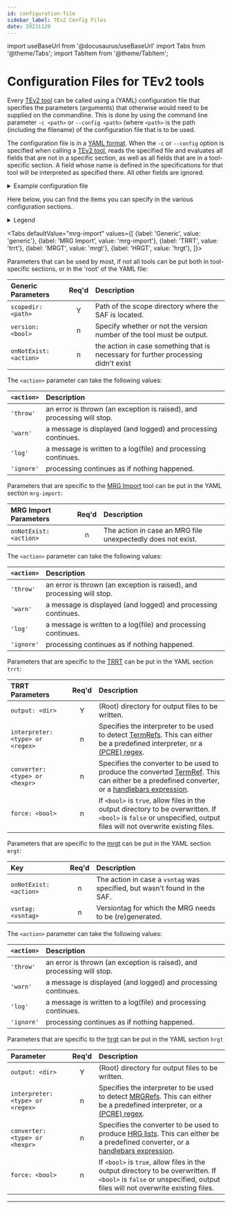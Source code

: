 ```yaml
---
id: configuration-file
sidebar_label: TEv2 Config Files
date: 20231129
---
```


import useBaseUrl from '@docusaurus/useBaseUrl'
import Tabs from '@theme/Tabs';
import TabItem from '@theme/TabItem';

# Configuration Files for TEv2 tools

Every [TEv2 tool](@) can be called using a (YAML) configuration file that specifies the parameters (arguments) that otherwise would need to be supplied on the commandline. This is done by using the command line parameter `-c <path>` or `--config <path>` (where `<path>` is the path (including the filename) of the configuration file that is to be used.

The configuration file is in a [YAML format](https://yaml.org/spec/). When the `-c` or `--config` option is specified when calling a [TEv2 tool](@), reads the specified file and evaluates all fields that are not in a specific section, as well as all fields that are in a tool-specific section. A field whose name is defined in the specifications for that tool will be interpreted as specified there. All other fields are ignored.

<details>
  <summary>Example configuration file</summary>
The following file has been used in the context of developing this documentation, and put in the root directory of the Github repository. In that root, there is a `docs` directory that contains the [curated texts](@). 

~~~ yaml
# TNO Terminology Design tools configuration file (yaml)

## General
scopedir: docs      # path of the scope directory where the SAF is located
onNotExist: warn    # the action in case something that is necessary for further processing didn't exist

## Machine Readable Glossary Tool
mrgt
  vsntag:             # versiontag for which the MRG needs to be (re)generated. Leave empty to process all versions

## Human Readable Glossary Tool
hrgt
  output: .           # (root) directory for output files to be written
  interpreter: basic  # type of interpreter (predefined, or PCRE regex)
  converter: essiflab # type of converter (predefined, or a handlebars expression)
  force: true         # toggle overwriting of existing files
  input:              # glob pattern strings for files to be processed by the HRGT
    - "**/*.md"

## Term Reference Resolution Tool
trrt
  output: .           # (root) directory for output files to be written
  interpreter: basic  # type of interpreter (predefined, or PCRE regex)
  converter: >-       # type of converter (predefined, or a handlebars expression)
    <a
    href="{{localize navurl}}{{#if trait}}#{{trait}}{{/if}}"
    hovertext="{{#if hoverText}}{{hoverText}}{{else}}{{#if glossaryTerm}}{{glossaryTerm}}{{else}}{{capFirst term}}{{/if}}: {{noRefs glossaryText type="markdown"}}{{/if}}"
    >{{showtext}}</a>
  force: true         # toggle overwriting of existing files
  input:              # glob pattern strings for files to be processed by the TRRT
    - "**/*.md"
~~~

</details>

Here below, you can find the items you can specify in the various configuration sections.

<details>
  <summary>Legend</summary>

The columns in the following table are defined as follows:
1. **`Parameter`** specifies the parameter and further specifications.
2. **`Req'd`** specifies whether (`Y`) or not (`n`) the parameter is required to be present when the tool is being called for actual processing (so not in case a `help` or `version` parameter is specified). If `Y`, the parameter MUST either be present in the configuration file, or as a command-line parameter.
3. **`Description`** specifies the meaning of the `Value` field, and other things you may need to know, e.g. why it is needed, a required syntax, etc.

If a parameter is specified on the command line, it must be preceeded by the `--` (e.g., as in `--scopedir`), or the alternative short form can be used as described in the specifications of the individual tools.
</details>

<Tabs
  defaultValue="mrg-import"
  values={[
    {label: 'Generic', value: 'generic'},
    {label: 'MRG Import', value: 'mrg-import'},
    {label: 'TRRT', value: 'trrt'},
    {label: 'MRGT', value: 'mrgt'},
    {label: 'HRGT', value: 'hrgt'},
  ]}>

<TabItem value="generic">

Parameters that can be used by most, if not all tools can be put both in tool-specific sections, or in the 'root' of the YAML file:

| Generic Parameters     | Req'd | Description |
| :--------------------- | :---: | :---------- |
| `scopedir: <path>`       | Y | Path of the scope directory where the SAF is located. |
| `version: <bool>`        | n | Specify whether or not the version number of the tool must be output. |
| `onNotExist: <action>`   | n | the action in case something that is necessary for further processing didn't exist

The `<action>` parameter can take the following values:

| `<action>` | Description |
| :--------- | :---------- |
| `'throw'`  | an error is thrown (an exception is raised), and processing will stop. |
| `'warn'`   | a message is displayed (and logged) and processing continues. |
| `'log'`    | a message is written to a log(file) and processing continues. |
| `'ignore'` | processing continues as if nothing happened. |

</TabItem>

<TabItem value="mrg-import">

Parameters that are specific to the [MRG Import](/docs/spec-tools/mrg-import) tool can be put in the YAML section `mrg-import`:

| MRG Import Parameters | Req'd | Description |
| :-------------------- | :---: | :---------- |
| `onNotExist: <action>`  | n | The action in case an MRG file unexpectedly does not exist. |

The `<action>` parameter can take the following values:

| `<action>` | Description |
| :--------- | :---------- |
| `'throw'`  | an error is thrown (an exception is raised), and processing will stop. |
| `'warn'`   | a message is displayed (and logged) and processing continues. |
| `'log'`    | a message is written to a log(file) and processing continues. |
| `'ignore'` | processing continues as if nothing happened. |

</TabItem>

<TabItem value="trrt">

Parameters that are specific to the [TRRT](/docs/spec-tools/trrt) can be put in the YAML section `trrt`:

| TRRT Parameters                 | Req'd | Description |
| :------------------------------ | :---: | :---------- |
| `output: <dir>`                   | Y | (Root) directory for output files to be written. |
| `interpreter: <type> or <regex>`  | n | Specifies the interpreter to be used to detect [TermRefs](@). This can either be a predefined interpreter, or a [(PCRE) regex](https://www.debuggex.com/cheatsheet/regex/pcre). |
| `converter: <type> or <hexpr>`    | n | Specifies the converter to be used to produce the converted [TermRef](@). This can either be a predefined converter, or a [handlebars expression](https://handlebarsjs.com/guide/#what-is-handlebars). |
| `force: <bool>`                   | n | If `<bool>` is `true`, allow files in the output directory to be overwritten. If `<bool>` is `false` or unspecified, output files will not overwrite existing files. |

</TabItem>

<TabItem value="mrgt">

Parameters that are specific to the [mrgt](/docs/spec-tools/mrgt) can be put in the YAML section `mrgt`:

| Key                  | Req'd | Description |
| :------------------- | :---: | :---------- |
| `onNotExist: <action>` | n | The action in case a `vsntag` was specified, but wasn't found in the SAF. |
| `vsntag: <vsntag>`     | n | Versiontag for which the MRG needs to be (re)generated. |

The `<action>` parameter can take the following values:

| `<action>` | Description |
| :--------- | :---------- |
| `'throw'`  | an error is thrown (an exception is raised), and processing will stop. |
| `'warn'`   | a message is displayed (and logged) and processing continues. |
| `'log'`    | a message is written to a log(file) and processing continues. |
| `'ignore'` | processing continues as if nothing happened. |

</TabItem>

<TabItem value="hrgt">

Parameters that are specific to the [hrgt](/docs/spec-tools/hrgt) can be put in the YAML section `hrgt`

| Parameter                       | Req'd | Description |
| :------------------------------ | :---: | :---------- |
| `output: <dir>`                   | Y | (Root) directory for output files to be written. |
| `interpreter: <type> or <regex>`  | n | Specifies the interpreter to be used to detect [MRGRefs](@). This can either be a predefined interpreter, or a [(PCRE) regex](https://www.debuggex.com/cheatsheet/regex/pcre). |
| `converter: <type> or <hexpr>`    | n | Specifies the converter to be used to produce [HRG lists](@). This can either be a predefined converter, or a [handlebars expression](https://handlebarsjs.com/guide/#what-is-handlebars). |
| `force: <bool>`                   | n | If `<bool>` is `true`, allow files in the output directory to be overwritten. If `<bool>` is `false` or unspecified, output files will not overwrite existing files. |

</TabItem>

</Tabs>

---
